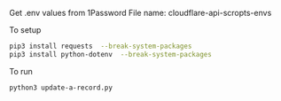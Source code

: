 Get .env values from 1Password
File name: cloudflare-api-scropts-envs



To setup
```sh
pip3 install requests  --break-system-packages
pip3 install python-dotenv  --break-system-packages

```

To run
```sh
python3 update-a-record.py
```